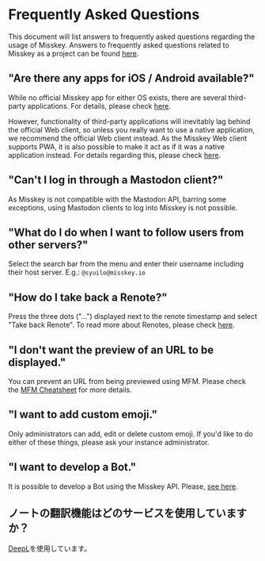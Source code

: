 # Frequently Asked Questions
This document will list answers to frequently asked questions regarding the usage of Misskey. Answers to frequently asked questions related to Misskey as a project can be found [here](./misskey).

## "Are there any apps for iOS / Android available?"
While no official Misskey app for either OS exists, there are several third-party applications. For details, please check [here](./apps).

However, functionality of third-party applications will inevitably lag behind the official Web client, so unless you really want to use a native application, we recommend the official Web client instead. As the Misskey Web client supports PWA, it is also possible to make it act as if it was a native application instead. For details regarding this, please check [here](todo).

## "Can't I log in through a Mastodon client?"
As Misskey is not compatible with the Mastodon API, barring some exceptions, using Mastodon clients to log into Misskey is not possible.

## "What do I do when I want to follow users from other servers?"
Select the search bar from the menu and enter their username including their host server. E.g.: `@syuilo@misskey.io`

## "How do I take back a Renote?"
Press the three dots ("...") displayed next to the renote timestamp and select "Take back Renote". To read more about Renotes, please check [here](../features/note).

## "I don't want the preview of an URL to be displayed."
You can prevent an URL from being previewed using MFM. Please check the [MFM Cheatsheet](/mfm-cheat-sheet) for more details.

## "I want to add custom emoji."
Only administrators can add, edit or delete custom emoji. If you'd like to do either of these things, please ask your instance administrator.

## "I want to develop a Bot."
It is possible to develop a Bot using the Misskey API. Please, [see here](../advanced/develop-bot).

## ノートの翻訳機能はどのサービスを使用していますか？
[DeepL](https://www.deepl.com/)を使用しています。

